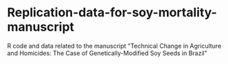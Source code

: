 # Replication-data-for-soy-mortality-manuscript
R code and data related to the manuscript "Technical Change in Agriculture and Homicides: The Case of Genetically-Modified Soy Seeds in Brazil"
